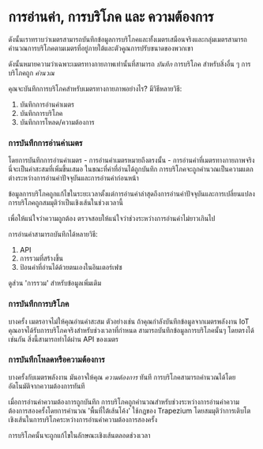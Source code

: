 # การอ่านค่า, การบริโภค และ ความต้องการ

ดังนั้นเราทราบว่าเมตรสามารถบันทึกข้อมูลการบริโภคและทั้งเมตรเสมือนจริงและกลุ่มเมตรสามารถคำนวณการบริโภคตามเมตรที่อยู่ภายใต้และตัวคูณการปรับขนาดของพวกเขา

ดังนั้นหมายความว่าเฉพาะเมตรทางกายภาพเท่านั้นที่สามารถ _บันทึก_ การบริโภค สำหรับสิ่งอื่น ๆ การบริโภคถูก _คำนวณ_

คุณจะบันทึกการบริโภคสำหรับเมตรทางกายภาพอย่างไร? มีวิธีหลายวิธี:

1. บันทึกการอ่านค่าเมตร
2. บันทึกการบริโภค
3. บันทึกการโหลด/ความต้องการ

### การบันทึกการอ่านค่าเมตร

โดยการบันทึกการอ่านค่าเมตร - การอ่านค่าเมตรหมายถึงตรงนั้น - การอ่านค่าที่เมตรทางกายภาพจริง นี่จะเป็นค่าสะสมที่เพิ่มขึ้นเสมอ ในขณะที่ค่าที่อ่านได้ถูกบันทึก การบริโภคจะถูกคำนวณเป็นความแตกต่างระหว่างการอ่านค่าปัจจุบันและการอ่านค่าก่อนหน้า

ข้อมูลการบริโภคถูกแก้ไขในระยะเวลาตั้งแต่การอ่านค่าล่าสุดถึงการอ่านค่าปัจจุบันและการเปลี่ยนแปลงการบริโภคถูกสมมุติว่าเป็นเชิงเส้นในช่วงเวลานี้

เพื่อให้แน่ใจว่าความถูกต้อง ตรวจสอบให้แน่ใจว่าช่วงระหว่างการอ่านค่าไม่ยาวเกินไป

การอ่านค่าสามารถบันทึกได้หลายวิธี:

1. API
2. การรวมที่สร้างขึ้น
3. ป้อนค่าที่อ่านได้ด้วยตนเองในอินเตอร์เฟซ

ดูส่วน 'การรวม' สำหรับข้อมูลเพิ่มเติม



### การบันทึกการบริโภค

บางครั้ง เมตรอาจไม่ให้คุณอ่านค่าสะสม ตัวอย่างเช่น ถ้าคุณกำลังบันทึกข้อมูลจากเมตรพลังงาน IoT คุณอาจได้รับการบริโภคจริงสำหรับช่วงเวลาที่กำหนด สามารถบันทึกข้อมูลการบริโภคนั้นๆ โดยตรงได้เช่นกัน สิ่งนี้สามารถทำได้ผ่าน API ของเมตร



### การบันทึกโหลดหรือความต้องการ

บางครั้งกับเมตรพลังงาน มันอาจให้คุณ _ความต้องการ_ ทันที การบริโภคสามารถคำนวณได้โดยอัตโนมัติจากความต้องการทันที

เมื่อการอ่านค่าความต้องการถูกบันทึก การบริโภคถูกคำนวณสำหรับช่วงระหว่างการอ่านค่าความต้องการสองครั้งโดยการคำนวณ 'พื้นที่ใต้เส้นโค้ง' ใช้กฎของ Trapezium โดยสมมุติว่าการเติบโตเชิงเส้นในการบริโภคระหว่างการอ่านค่าความต้องการสองครั้ง

การบริโภคนั้นจะถูกแก้ไขในลักษณะเชิงเส้นตลอดช่วงเวลา